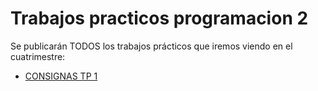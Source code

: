 # Trabajos practicos programacion 2

Se publicarán TODOS los trabajos prácticos que iremos viendo en el cuatrimestre:
  * [CONSIGNAS TP 1](./TP_1/README.md)